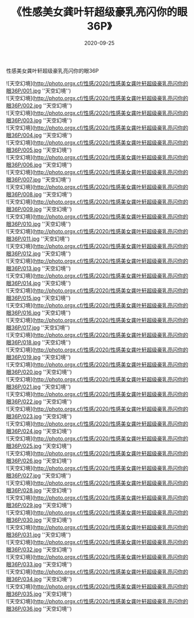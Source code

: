 ﻿---
layout: post
title:  《性感美女龚叶轩超级豪乳亮闪你的眼36P》
date:   2020-09-25
img: http://photo.orgx.cf/性感/2020/性感美女龚叶轩超级豪乳亮闪你的眼36P/000.jpg
tags: [美女, 性感, 泳衣]
---

性感美女龚叶轩超级豪乳亮闪你的眼36P



![天空幻境](http://photo.orgx.cf/性感/2020/性感美女龚叶轩超级豪乳亮闪你的眼36P/001.jpg ''天空幻境'') <br>
![天空幻境](http://photo.orgx.cf/性感/2020/性感美女龚叶轩超级豪乳亮闪你的眼36P/002.jpg ''天空幻境'') <br>
![天空幻境](http://photo.orgx.cf/性感/2020/性感美女龚叶轩超级豪乳亮闪你的眼36P/003.jpg ''天空幻境'') <br>
![天空幻境](http://photo.orgx.cf/性感/2020/性感美女龚叶轩超级豪乳亮闪你的眼36P/004.jpg ''天空幻境'') <br>
![天空幻境](http://photo.orgx.cf/性感/2020/性感美女龚叶轩超级豪乳亮闪你的眼36P/005.jpg ''天空幻境'') <br>
![天空幻境](http://photo.orgx.cf/性感/2020/性感美女龚叶轩超级豪乳亮闪你的眼36P/006.jpg ''天空幻境'') <br>
![天空幻境](http://photo.orgx.cf/性感/2020/性感美女龚叶轩超级豪乳亮闪你的眼36P/007.jpg ''天空幻境'') <br>
![天空幻境](http://photo.orgx.cf/性感/2020/性感美女龚叶轩超级豪乳亮闪你的眼36P/008.jpg ''天空幻境'') <br>
![天空幻境](http://photo.orgx.cf/性感/2020/性感美女龚叶轩超级豪乳亮闪你的眼36P/009.jpg ''天空幻境'') <br>
![天空幻境](http://photo.orgx.cf/性感/2020/性感美女龚叶轩超级豪乳亮闪你的眼36P/010.jpg ''天空幻境'') <br>
![天空幻境](http://photo.orgx.cf/性感/2020/性感美女龚叶轩超级豪乳亮闪你的眼36P/011.jpg ''天空幻境'') <br>
![天空幻境](http://photo.orgx.cf/性感/2020/性感美女龚叶轩超级豪乳亮闪你的眼36P/012.jpg ''天空幻境'') <br>
![天空幻境](http://photo.orgx.cf/性感/2020/性感美女龚叶轩超级豪乳亮闪你的眼36P/013.jpg ''天空幻境'') <br>
![天空幻境](http://photo.orgx.cf/性感/2020/性感美女龚叶轩超级豪乳亮闪你的眼36P/014.jpg ''天空幻境'') <br>
![天空幻境](http://photo.orgx.cf/性感/2020/性感美女龚叶轩超级豪乳亮闪你的眼36P/015.jpg ''天空幻境'') <br>
![天空幻境](http://photo.orgx.cf/性感/2020/性感美女龚叶轩超级豪乳亮闪你的眼36P/016.jpg ''天空幻境'') <br>
![天空幻境](http://photo.orgx.cf/性感/2020/性感美女龚叶轩超级豪乳亮闪你的眼36P/017.jpg ''天空幻境'') <br>
![天空幻境](http://photo.orgx.cf/性感/2020/性感美女龚叶轩超级豪乳亮闪你的眼36P/018.jpg ''天空幻境'') <br>
![天空幻境](http://photo.orgx.cf/性感/2020/性感美女龚叶轩超级豪乳亮闪你的眼36P/019.jpg ''天空幻境'') <br>
![天空幻境](http://photo.orgx.cf/性感/2020/性感美女龚叶轩超级豪乳亮闪你的眼36P/020.jpg ''天空幻境'') <br>
![天空幻境](http://photo.orgx.cf/性感/2020/性感美女龚叶轩超级豪乳亮闪你的眼36P/021.jpg ''天空幻境'') <br>
![天空幻境](http://photo.orgx.cf/性感/2020/性感美女龚叶轩超级豪乳亮闪你的眼36P/022.jpg ''天空幻境'') <br>
![天空幻境](http://photo.orgx.cf/性感/2020/性感美女龚叶轩超级豪乳亮闪你的眼36P/023.jpg ''天空幻境'') <br>
![天空幻境](http://photo.orgx.cf/性感/2020/性感美女龚叶轩超级豪乳亮闪你的眼36P/024.jpg ''天空幻境'') <br>
![天空幻境](http://photo.orgx.cf/性感/2020/性感美女龚叶轩超级豪乳亮闪你的眼36P/025.jpg ''天空幻境'') <br>
![天空幻境](http://photo.orgx.cf/性感/2020/性感美女龚叶轩超级豪乳亮闪你的眼36P/026.jpg ''天空幻境'') <br>
![天空幻境](http://photo.orgx.cf/性感/2020/性感美女龚叶轩超级豪乳亮闪你的眼36P/027.jpg ''天空幻境'') <br>
![天空幻境](http://photo.orgx.cf/性感/2020/性感美女龚叶轩超级豪乳亮闪你的眼36P/028.jpg ''天空幻境'') <br>
![天空幻境](http://photo.orgx.cf/性感/2020/性感美女龚叶轩超级豪乳亮闪你的眼36P/029.jpg ''天空幻境'') <br>
![天空幻境](http://photo.orgx.cf/性感/2020/性感美女龚叶轩超级豪乳亮闪你的眼36P/030.jpg ''天空幻境'') <br>
![天空幻境](http://photo.orgx.cf/性感/2020/性感美女龚叶轩超级豪乳亮闪你的眼36P/031.jpg ''天空幻境'') <br>
![天空幻境](http://photo.orgx.cf/性感/2020/性感美女龚叶轩超级豪乳亮闪你的眼36P/032.jpg ''天空幻境'') <br>
![天空幻境](http://photo.orgx.cf/性感/2020/性感美女龚叶轩超级豪乳亮闪你的眼36P/033.jpg ''天空幻境'') <br>
![天空幻境](http://photo.orgx.cf/性感/2020/性感美女龚叶轩超级豪乳亮闪你的眼36P/034.jpg ''天空幻境'') <br>
![天空幻境](http://photo.orgx.cf/性感/2020/性感美女龚叶轩超级豪乳亮闪你的眼36P/035.jpg ''天空幻境'') <br>
![天空幻境](http://photo.orgx.cf/性感/2020/性感美女龚叶轩超级豪乳亮闪你的眼36P/036.jpg ''天空幻境'') <br>